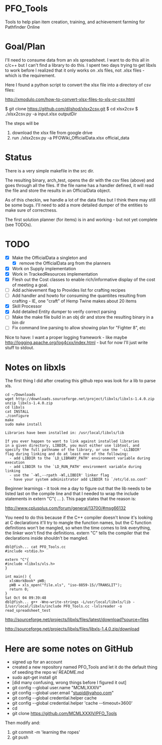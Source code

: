 PFO_Tools
=========

Tools to help plan item creation, training, and achievement farming for Pathfinder Online

Goal/Plan
=========

I'll need to consume data from an xls spreadsheet.  I want to do this all in c/c++ but I can't find a
library to do this.  I spent two days trying to get libxls to work before I realized that it only
works on .xls files, not .xlsx files - which is the requirement.

Here I found a python script to convert the xlsx file into a directory of csv files:

http://xmodulo.com/how-to-convert-xlsx-files-to-xls-or-csv.html

$ git clone https://github.com/dilshod/xlsx2csv.git
$ cd xlsx2csv
$ ./xlsx2csv.py -a input.xlsx outputDir

The steps will be
   1. download the xlsx file from google drive
   2. run ./xlsx2csv.py -a PFOWiki_OfficialData.xlsx official_data


Status
======

There is a very simple makefile in the src dir. 

The resulting binary, arch_test, opens the dir with the csv files (above) and goes through all the files.
If the file name has a handler defined, it will read the file and store the results in
an OfficialData object.

As of this checkin, we handle a lot of the data files but I think there may still be some bugs.  I'll
need to add a more detailed dumper of the entities to make sure of correctness.

The first solution planner (for items) is in and working - but not yet complete (see TODOs).


TODO
====

- [x] Make the OfficialData a singleton and
  - [x] remove the OfficialData arg from the planners
- [x] Work on Supply implementation
- [x] Work in TrackedResources implementation
- [x] Flesh out the Cost classes to enable rich/informative display of the cost of meeting a goal.
- [ ] Add achievement flag to Provides list for crafting recipes
- [ ] Add handler and howto for consuming the quantiites resulting from crafting - IE, one "craft" of Hemp Twine makes about 20 items
- [x] Skill Processor
- [x] Add detailed Entity dumper to verify correct parsing
- [ ] Make the make file build in an obj dir and store the resulting binary in a bin dir
- [ ] Fix command line parsing to allow showing plan for "Fighter 8", etc

Nice to have:
I want a proper logging framework - like maybe http://logging.apache.org/log4cxx/index.html - but
for now I'll just write stuff to stdout.

Notes on libxls
===============

The first thing I did after creating this github repo was look for a lib to parse xls.

    cd ~/Downloads
    wget http://downloads.sourceforge.net/project/libxls/libxls-1.4.0.zip
    unzip libxls-1.4.0.zip
    cd libxls
    cat INSTALL
    ./configure
    make
    sudo make install
    
    Libraries have been installed in: /usr/local/libxls/lib

    If you ever happen to want to link against installed libraries
    in a given directory, LIBDIR, you must either use libtool, and
    specify the full pathname of the library, or use the `-LLIBDIR'
    flag during linking and do at least one of the following:
      - add LIBDIR to the `LD_LIBRARY_PATH' environment variable during execution
      - add LIBDIR to the `LD_RUN_PATH' environment variable during linking
      - use the `-Wl,--rpath -Wl,LIBDIR' linker flag
      - have your system administrator add LIBDIR to `/etc/ld.so.conf'

Beginner learnings - it took me a day to figure out that the lib needs to be listed last on the compile line
and that I needed to wrap the include statements in extern "C"{ ... }.  This page states that the reason is:

http://www.cplusplus.com/forum/general/13700/#msg66132

You need to do this because if the C++ compiler doesn't know it's looking at C declarations it'll try to mangle the function names, but the C function definitions won't be mangled, so when the time comes to link everything, the linker won't find the definitions. extern "C" tells the compiler that the declarations inside shouldn't be mangled.

```
dbl@fish... cat PFO_Tools.cc
#include <stdio.h>

extern "C"{
#include <libxls/xls.h>
}

int main() {
  xlsWorkBook* pWB;
  pWB = xls_open("file.xls", "iso-8859-15//TRANSLIT");
  return 0;
}
Sat Oct 04 09:39:48
dbl@fish... g++ -Wno-write-strings -L/usr/local/libxls/lib -I/usr/local/libxls/include PFO_Tools.cc -lxlsreader -o read_spreadsheet_test
```


http://sourceforge.net/projects/libxls/files/latest/download?source=files

http://sourceforge.net/projects/libxls/files/libxls-1.4.0.zip/download


Here are some notes on GitHub
=============================

   * signed up for an account
   * created a new repository named PFO_Tools and let it do the default thing of seeding the repo w/ README.md
   * sudo apt-get install git
   * [did many confusing, wrong things before I figured it out]
   * git config --global user.name "MCMLXXXIV"
   * git config --global user.email "stupid@yahoo.com"
   * git config --global credential.helper cache
   * git config --global credential.helper 'cache --timeout=3600'
   * cd
   * git clone https://github.com/MCMLXXXIV/PFO_Tools

Then modify and:
   1. git commit -m 'learning the ropes'
   2. git push